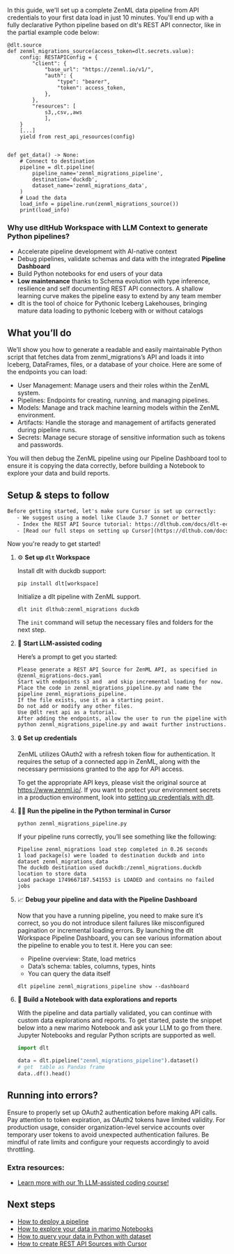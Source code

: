 In this guide, we'll set up a complete ZenML data pipeline from API credentials to your first data load in just 10 minutes. You'll end up with a fully declarative Python pipeline based on dlt's REST API connector, like in the partial example code below:

```python-outcome
@dlt.source
def zenml_migrations_source(access_token=dlt.secrets.value):
    config: RESTAPIConfig = {
        "client": {
            "base_url": "https://zenml.io/v1/",
            "auth": {
                "type": "bearer",
                "token": access_token,
            },
        },
        "resources": [
            s3,,csv,,aws
            ],
    }
    [...]
    yield from rest_api_resources(config)


def get_data() -> None:
    # Connect to destination
    pipeline = dlt.pipeline(
        pipeline_name='zenml_migrations_pipeline',
        destination='duckdb',
        dataset_name='zenml_migrations_data', 
    )
    # Load the data
    load_info = pipeline.run(zenml_migrations_source())
    print(load_info) 
```

### Why use dltHub Workspace with LLM Context to generate Python pipelines?

- Accelerate pipeline development with AI-native context
- Debug pipelines, validate schemas and data with the integrated **Pipeline Dashboard**
- Build Python notebooks for end users of your data
- **Low maintenance** thanks to Schema evolution with type inference, resilience and self documenting REST API connectors. A shallow learning curve makes the pipeline easy to extend by any team member
- dlt is the tool of choice for Pythonic Iceberg Lakehouses, bringing mature data loading to pythonic Iceberg with or without catalogs

## What you’ll do

We’ll show you how to generate a readable and easily maintainable Python script that fetches data from zenml_migrations’s API and loads it into Iceberg, DataFrames, files, or a database of your choice. Here are some of the endpoints you can load:

- User Management: Manage users and their roles within the ZenML system.
- Pipelines: Endpoints for creating, running, and managing pipelines.
- Models: Manage and track machine learning models within the ZenML environment.
- Artifacts: Handle the storage and management of artifacts generated during pipeline runs.
- Secrets: Manage secure storage of sensitive information such as tokens and passwords.

You will then debug the ZenML pipeline using our Pipeline Dashboard tool to ensure it is copying the data correctly, before building a Notebook to explore your data and build reports.

## Setup & steps to follow

```default
Before getting started, let's make sure Cursor is set up correctly:
   - We suggest using a model like Claude 3.7 Sonnet or better
   - Index the REST API Source tutorial: https://dlthub.com/docs/dlt-ecosystem/verified-sources/rest_api/ and add it to context as **@dlt rest api**
   - [Read our full steps on setting up Cursor](https://dlthub.com/docs/dlt-ecosystem/llm-tooling/cursor-restapi#23-configuring-cursor-with-documentation)
```

Now you're ready to get started!

1. ⚙️ **Set up `dlt` Workspace**
    
    Install dlt with duckdb support:
    ```shell
    pip install dlt[workspace]
    ```

    Initialize a dlt pipeline with ZenML support.
    ```shell
    dlt init dlthub:zenml_migrations duckdb
    ```

    The `init` command will setup the necessary files and folders for the next step.
    
2. 🤠 **Start LLM-assisted coding**
    
    Here’s a prompt to get you started:
    
    ```prompt
    Please generate a REST API Source for ZenML API, as specified in @zenml_migrations-docs.yaml 
    Start with endpoints s3 and  and skip incremental loading for now. 
    Place the code in zenml_migrations_pipeline.py and name the pipeline zenml_migrations_pipeline. 
    If the file exists, use it as a starting point. 
    Do not add or modify any other files. 
    Use @dlt rest api as a tutorial. 
    After adding the endpoints, allow the user to run the pipeline with python zenml_migrations_pipeline.py and await further instructions.
    ```

    
3. 🔒 **Set up credentials** 
    
    ZenML utilizes OAuth2 with a refresh token flow for authentication. It requires the setup of a connected app in ZenML, along with the necessary permissions granted to the app for API access.
    
    To get the appropriate API keys, please visit the original source at https://www.zenml.io/.
    If you want to protect your environment secrets in a production environment, look into [setting up credentials with dlt](https://dlthub.com/docs/walkthroughs/add_credentials).
    
4. 🏃‍♀️ **Run the pipeline in the Python terminal in Cursor**
    
    ```shell
    python zenml_migrations_pipeline.py
    ```
    
    If your pipeline runs correctly, you’ll see something like the following:
    
    ```shell
    Pipeline zenml_migrations load step completed in 0.26 seconds
    1 load package(s) were loaded to destination duckdb and into dataset zenml_migrations_data
    The duckdb destination used duckdb:/zenml_migrations.duckdb location to store data
    Load package 1749667187.541553 is LOADED and contains no failed jobs
    ```
    
5. 📈 **Debug your pipeline and data with the Pipeline Dashboard**

    Now that you have a running pipeline, you need to make sure it’s correct, so you do not introduce silent failures like misconfigured pagination or incremental loading errors. By launching the dlt Workspace Pipeline Dashboard, you can see various information about the pipeline to enable you to test it. Here you can see:
    - Pipeline overview: State, load metrics
    - Data’s schema: tables, columns, types, hints
    - You can query the data itself
    
    ```shell
    dlt pipeline zenml_migrations_pipeline show --dashboard
    ```
    
6. 🐍 **Build a Notebook with data explorations and reports**

    With the pipeline and data partially validated, you can continue with custom data explorations and reports. To get started, paste the snippet below into a new marimo Notebook and ask your LLM to go from there. Jupyter Notebooks and regular Python scripts are supported as well.

    
    ```python
    import dlt

   data = dlt.pipeline("zenml_migrations_pipeline").dataset()
   # get  table as Pandas frame
   data..df().head()
    ```

## Running into errors?

Ensure to properly set up OAuth2 authentication before making API calls. Pay attention to token expiration, as OAuth2 tokens have limited validity. For production usage, consider organization-level service accounts over temporary user tokens to avoid unexpected authentication failures. Be mindful of rate limits and configure your requests accordingly to avoid throttling.

### Extra resources:

- [Learn more with our 1h LLM-assisted coding course!](https://www.youtube.com/watch?v=GGid70rnJuM)

## Next steps

- [How to deploy a pipeline](https://dlthub.com/docs/walkthroughs/deploy-a-pipeline)
- [How to explore your data in marimo Notebooks](https://dlthub.com/docs/general-usage/dataset-access/marimo)
- [How to query your data in Python with dataset](https://dlthub.com/docs/general-usage/dataset-access/dataset)
- [How to create REST API Sources with Cursor](https://dlthub.com/docs/dlt-ecosystem/llm-tooling/cursor-restapi)